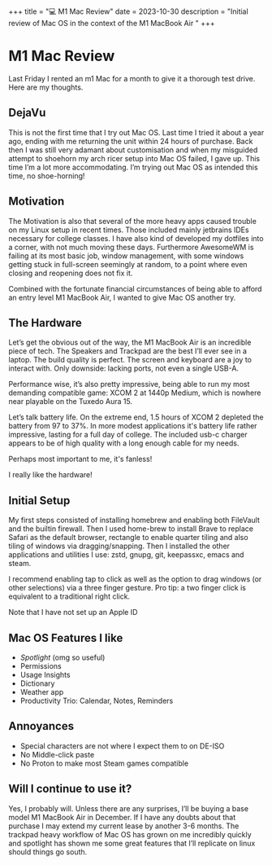 +++
title = "💻 M1 Mac Review"
date = 2023-10-30
description = "Initial review of Mac OS in the context of the M1 MacBook Air "
+++

# M1 Mac Review

Last Friday I rented an m1 Mac for a month to give it a thorough test drive.
Here are my thoughts.

## DejaVu

This is not the first time that I try out Mac OS.
Last time I tried it about a year ago, ending with me returning the unit within 24 hours of purchase.
Back then I was still very adamant about customisation and when my misguided attempt to shoehorn my arch ricer setup into Mac OS failed, I gave up.
This time I’m a lot more accommodating.
I’m trying out Mac OS as intended this time, no shoe-horning!

## Motivation

The Motivation is also that several of the more heavy apps caused trouble on my Linux setup in recent times.
Those included mainly jetbrains IDEs necessary for college classes.
I have also kind of developed my dotfiles into a corner, with not much moving these days.
Furthermore AwesomeWM is failing at its most basic job, window management, with some windows getting stuck in full-screen seemingly at random, to a point where even closing and reopening does not fix it.

Combined with the fortunate financial circumstances of being able to afford an entry level M1 MacBook Air, I wanted to give Mac OS  another try.

## The Hardware

Let’s get the obvious out of the way, the M1 MacBook Air is an incredible piece of tech.
The Speakers and Trackpad are the best I’ll ever see in a laptop.
The build quality is perfect.
The screen and keyboard are a joy to interact with.
Only downside: lacking ports, not even a single USB-A.

Performance wise, it’s also pretty impressive, being able to run my most demanding compatible game: XCOM 2 at 1440p Medium, which is nowhere near playable on the Tuxedo Aura 15.

Let’s talk battery life. On the extreme end, 1.5 hours of XCOM 2 depleted the battery from 97 to 37%.
In more modest applications it's battery life rather impressive, lasting for a full day of college.
The included usb-c charger appears to be of high quality with a long enough cable for my needs.

Perhaps most important to me, it's fanless!

I really like the hardware!

## Initial Setup

My first steps consisted of installing homebrew and enabling both FileVault and the builtin firewall.
Then I used home-brew to install Brave to replace Safari as the default browser, rectangle to enable quarter tiling and also tiling of windows via dragging/snapping.
Then I installed the other applications and utilities I use: zstd, gnupg, git, keepassxc, emacs and steam.

I recommend enabling tap to click as well as the option to drag windows (or other selections) via a three finger gesture.
Pro tip: a two finger click is equivalent to a traditional right click.

Note that I have not set up an Apple ID

## Mac OS Features I like
- *Spotlight* (omg so useful)
- Permissions
- Usage Insights
- Dictionary
- Weather app
- Productivity Trio: Calendar, Notes, Reminders

## Annoyances
- Special characters are not where I expect them to on DE-ISO
- No Middle-click paste
- No Proton to make most Steam games compatible

## Will I continue to use it?

Yes, I probably will.
Unless there are any surprises, I’ll be buying a base model M1 MacBook Air in December.
If I have any doubts about that purchase I may extend my current lease by another 3-6 months.
The trackpad heavy workflow of Mac OS has grown on me incredibly quickly and spotlight has shown me some great features that I’ll replicate on linux should things go south.
